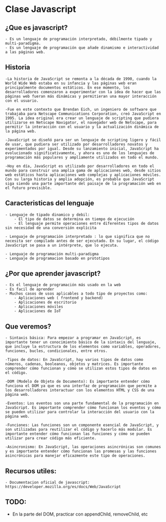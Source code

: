 # Clase Javascript

## ¿Que es javascript?

    - Es un lenguaje de programación interpretado, débilmente tipado y multi-paradigma.
    - Es un lenguaje de programación que añade dinamismo e interactividad a las páginas web.

## Historia

    -La historia de JavaScript se remonta a la década de 1990, cuando la World Wide Web estaba en su infancia y las páginas web eran principalmente documentos estáticos. En ese momento, los desarrolladores comenzaron a experimentar con la idea de hacer que las páginas web fueran más dinámicas y permitieran una mayor interacción con el usuario.

    -Fue en este contexto que Brendan Eich, un ingeniero de software que trabajaba para Netscape Communications Corporation, creó JavaScript en 1995. La idea original era crear un lenguaje de scripting que pudiera utilizarse en Netscape Navigator, el navegador web de Netscape, para permitir la interacción con el usuario y la actualización dinámica de la página web.

    -JavaScript se diseñó para ser un lenguaje de scripting ligero y fácil de usar, que pudiera ser utilizado por desarrolladores novatos y experimentados por igual. Desde su lanzamiento inicial, JavaScript ha evolucionado significativamente, y ahora es uno de los lenguajes de programación más populares y ampliamente utilizados en todo el mundo.

    -Hoy en día, JavaScript es utilizado por desarrolladores en todo el mundo para construir una amplia gama de aplicaciones web, desde sitios web estáticos hasta aplicaciones web complejas y aplicaciones móviles. Con su larga historia y amplia adopción, es probable que JavaScript siga siendo una parte importante del paisaje de la programación web en el futuro previsible.

## Caracteristicas del lenguaje

    - Lenguaje de tipado dinamico y debil:
        - El tipo de datos se determina en tiempo de ejecución
        - El lenguaje permite operaciones entre diferentes tipos de datos sin necesidad de una conversión explícita

    - Lenguaje de programación interpretado : lo que significa que no necesita ser compilado antes de ser ejecutado. En su lugar, el código JavaScript se pasa a un intérprete, que lo ejecuta.

    - Lenguaje de programación multi-paradigma
    - Lenguaje de programacion basado en prototipos

## ¿Por que aprender javascript?

    - Es el lenguaje de programación más usado en la web
    - Es facil de aprender
    - Muchos casos de usos aplicables a todo tipo de proyectos como:
        - Aplicaciones web ( frontend y backend)
        - Aplicaciones de escritorio
        - Aplicaciones móviles
        - Aplicaciones de IoT

## Que veremos?

    - Sintaxis básica: Para empezar a programar en JavaScript, es importante tener un conocimiento básico de la sintaxis del lenguaje, que incluye la estructura de los elementos como variables, operadores, funciones, bucles, condicionales, entre otros.

    -Tipos de datos: En JavaScript, hay varios tipos de datos como números, cadenas, booleanos, objetos y matrices. Es importante comprender cómo funcionan y cómo se utilizan estos tipos de datos en el código.

    -DOM (Modelo de Objeto de Documento): Es importante entender cómo funciona el DOM ya que es una interfaz de programación que permite a los desarrolladores interactuar con los elementos HTML y CSS de una página web.

    -Eventos: Los eventos son una parte fundamental de la programación en JavaScript. Es importante comprender cómo funcionan los eventos y cómo se pueden utilizar para controlar la interacción del usuario con la página web.

    -Funciones: Las funciones son un componente esencial de JavaScript, y son utilizadas para reutilizar el código y hacerlo más modular. Es importante entender cómo funcionan las funciones y cómo se pueden utilizar para crear código más eficiente.

    -Asincronismo: En JavaScript, las operaciones asincrónicas son comunes y es importante entender cómo funcionan las promesas y las funciones asincrónicas para manejar eficazmente este tipo de operaciones.

## Recursos utiles:

    - Documentacion oficial de javascript: https://developer.mozilla.org/es/docs/Web/JavaScript

## TODO:

- En la parte del DOM, practicar con appendChild, removeChild, etc
